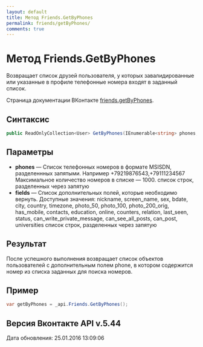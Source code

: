 ```yaml
---
layout: default
title: Метод Friends.GetByPhones
permalink: friends/getByPhones/
comments: true
---
```

# Метод Friends.GetByPhones
Возвращает список друзей пользователя, у которых завалидированные или указанные в профиле телефонные номера входят в заданный список.

Страница документации ВКонтакте [friends.getByPhones](https://vk.com/dev/friends.getByPhones).

## Синтаксис
``` csharp
public ReadOnlyCollection<User> GetByPhones(IEnumerable<string> phones, ProfileFields fields)
```

## Параметры
+ **phones** — Список телефонных номеров в формате MSISDN, разделеннных запятыми. Например
+79219876543,+79111234567
Максимальное количество номеров в списке — 1000. список строк, разделенных через запятую
+ **fields** — Список дополнительных полей, которые необходимо вернуть. 
Доступные значения: nickname, screen_name, sex, bdate, city, country, timezone, photo_50, photo_100, photo_200_orig, has_mobile, contacts, education, online, counters, relation, last_seen, status, can_write_private_message, can_see_all_posts, can_post, universities список строк, разделенных через запятую

## Результат
После успешного выполнения возвращает список объектов пользователей с дополнительным полем  phone, в котором содержится номер из списка заданных для поиска номеров.

## Пример
``` csharp
var getByPhones = _api.Friends.GetByPhones();
```

## Версия Вконтакте API v.5.44
Дата обновления: 25.01.2016 13:09:06
